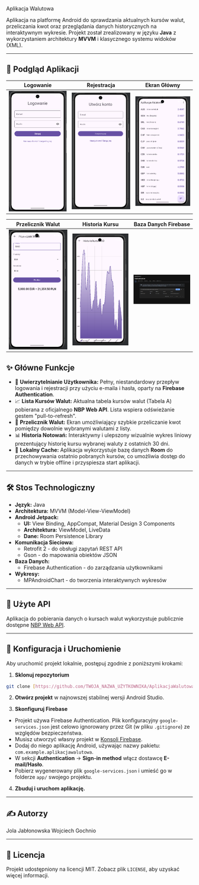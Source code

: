 Aplikacja Walutowa


Aplikacja na platformę Android do sprawdzania aktualnych kursów walut, przeliczania kwot oraz przeglądania danych historycznych na interaktywnym wykresie. Projekt został zrealizowany w języku **Java** z wykorzystaniem architektury **MVVM** i klasycznego systemu widoków (XML).

---

## 📱 Podgląd Aplikacji

| Logowanie | Rejestracja | Ekran Główny |
| :---: |:---:|:---:|
| <img src="https://github.com/woy2202/AplikacjaWalutowa/raw/master/app/screenshots/Logowanie.png" alt="Ekran Logowania" width="200"/> | <img src="https://github.com/woy2202/AplikacjaWalutowa/blob/master/app/screenshots/Rejestracja.png" width="200"/> | <img src="https://github.com/woy2202/AplikacjaWalutowa/blob/master/app/screenshots/Strona%20g%C5%82%C3%B3wna.png" alt="Ekran Główny z listą walut" width="200"/> |

| Przelicznik Walut | Historia Kursu | Baza Danych Firebase |
| :---: |:---:|:---:|
| <img src="https://github.com/woy2202/AplikacjaWalutowa/blob/master/app/screenshots/Przelicznik.png" alt="Ekran Przelicznika Walut" width="200"/> | <img src="https://github.com/woy2202/AplikacjaWalutowa/blob/master/app/screenshots/Historia%20kursu.png" alt="Ekran Historii Kursu" width="200"/> | <img src="https://github.com/woy2202/AplikacjaWalutowa/blob/master/app/screenshots/firebase.png" alt="Potwierdzenie użytkownika w Firebase" width="200"/> |



## ✨ Główne Funkcje

* 🔑 **Uwierzytelnianie Użytkownika:** Pełny, niestandardowy przepływ logowania i rejestracji przy użyciu e-maila i hasła, oparty na **Firebase Authentication**.
* 📈 **Lista Kursów Walut:** Aktualna tabela kursów walut (Tabela A) pobierana z oficjalnego **NBP Web API**. Lista wspiera odświeżanie gestem "pull-to-refresh".
* 💸 **Przelicznik Walut:** Ekran umożliwiający szybkie przeliczanie kwot pomiędzy dowolnie wybranymi walutami z listy.
* 📊 **Historia Notowań:** Interaktywny i ulepszony wizualnie wykres liniowy prezentujący historię kursu wybranej waluty z ostatnich 30 dni.
* 💾 **Lokalny Cache:** Aplikacja wykorzystuje bazę danych **Room** do przechowywania ostatnio pobranych kursów, co umożliwia dostęp do danych w trybie offline i przyspiesza start aplikacji.

---

## 🛠️ Stos Technologiczny

* **Język:** Java
* **Architektura:** MVVM (Model-View-ViewModel)
* **Android Jetpack:**
    * **UI:** View Binding, AppCompat, Material Design 3 Components
    * **Architektura:** ViewModel, LiveData
    * **Dane:** Room Persistence Library
* **Komunikacja Sieciowa:**
    * Retrofit 2 - do obsługi zapytań REST API
    * Gson - do mapowania obiektów JSON
* **Baza Danych:**
    * Firebase Authentication - do zarządzania użytkownikami
* **Wykresy:**
    * MPAndroidChart - do tworzenia interaktywnych wykresów

---


## 🔌 Użyte API

Aplikacja do pobierania danych o kursach walut wykorzystuje publicznie dostępne [NBP Web API](https://api.nbp.pl/).

---

## 🚀 Konfiguracja i Uruchomienie

Aby uruchomić projekt lokalnie, postępuj zgodnie z poniższymi krokami:

1.  **Sklonuj repozytorium**
  ```bash
  git clone [https://github.com/TWOJA_NAZWA_UŻYTKOWNIKA/AplikacjaWalutowa.git](https://github.com/TWOJA_NAZWA_UŻYTKOWNIKA/AplikacjaWalutowa.git)
  ```
2.  **Otwórz projekt** w najnowszej stabilnej wersji Android Studio.

3.  **Skonfiguruj Firebase**
  * Projekt używa Firebase Authentication. Plik konfiguracyjny `google-services.json` jest celowo ignorowany przez Git (w pliku `.gitignore`) ze względów bezpieczeństwa.
  * Musisz utworzyć własny projekt w [Konsoli Firebase](https://console.firebase.google.com/).
  * Dodaj do niego aplikację Android, używając nazwy pakietu: `com.example.aplikacjawalutowa`.
  * W sekcji **Authentication** -> **Sign-in method** włącz dostawcę **E-mail/Hasło**.
  * Pobierz wygenerowany plik `google-services.json` i umieść go w folderze `app/` swojego projektu.

4.  **Zbuduj i uruchom aplikację.**

---

## ✍️ Autorzy

Jola Jabłonowska
Wojciech Gochnio

---

## 📄 Licencja

Projekt udostępniony na licencji MIT. Zobacz plik `LICENSE`, aby uzyskać więcej informacji.


